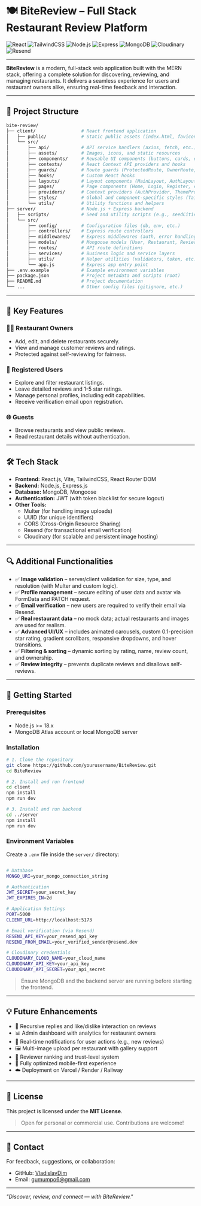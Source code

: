 # 🍽️ BiteReview – Full Stack Restaurant Review Platform

![React](https://img.shields.io/badge/Frontend-React-blue)
![TailwindCSS](https://img.shields.io/badge/Styling-TailwindCSS-38bdf8?logo=tailwindcss&logoColor=white)
![Node.js](https://img.shields.io/badge/Backend-Node.js-green)
![Express](https://img.shields.io/badge/API-Express-lightgrey)
![MongoDB](https://img.shields.io/badge/Database-MongoDB-brightgreen)
![Cloudinary](https://img.shields.io/badge/Image%20Hosting-Cloudinary-blueviolet)
![Resend](https://img.shields.io/badge/Email%20Verification-Resend-ff69b4)

---

**BiteReview** is a modern, full-stack web application built with the MERN stack, offering a complete solution for discovering, reviewing, and managing restaurants. It delivers a seamless experience for users and restaurant owners alike, ensuring real-time feedback and interaction.

---

## 📁 Project Structure

```bash
bite-review/
├── client/                 # React frontend application
│   ├── public/             # Static public assets (index.html, favicon, etc.)
│   └── src/
│       ├── api/            # API service handlers (axios, fetch, etc.)
│       ├── assets/         # Images, icons, and static resources
│       ├── components/     # Reusable UI components (buttons, cards, etc.)
│       ├── contexts/       # React Context API providers and hooks
│       ├── guards/         # Route guards (ProtectedRoute, OwnerRoute, etc.)
│       ├── hooks/          # Custom React hooks
│       ├── layouts/        # Layout components (MainLayout, AuthLayout, etc.)
│       ├── pages/          # Page components (Home, Login, Register, etc.)
│       ├── providers/      # Context providers (AuthProvider, ThemeProvider, etc.)
│       ├── styles/         # Global and component-specific styles (Tailwind, CSS)
│       └── utils/          # Utility functions and helpers
├── server/                 # Node.js + Express backend
│   ├── scripts/            # Seed and utility scripts (e.g., seedCities.js)
│   └── src/
│       ├── config/         # Configuration files (db, env, etc.)
│       ├── controllers/    # Express route controllers
│       ├── middlewares/    # Express middlewares (auth, error handling, etc.)
│       ├── models/         # Mongoose models (User, Restaurant, Review, etc.)
│       ├── routes/         # API route definitions
│       ├── services/       # Business logic and service layers
│       ├── utils/          # Helper utilities (validators, token, etc.)
│       └── app.js          # Express app entry point
├── .env.example            # Example environment variables
├── package.json            # Project metadata and scripts (root)
├── README.md               # Project documentation
└── ...                     # Other config files (gitignore, etc.)
```

---

## 🧐 Key Features

### 👨‍🍳 Restaurant Owners
- Add, edit, and delete restaurants securely.
- View and manage customer reviews and ratings.
- Protected against self-reviewing for fairness.

### 👤 Registered Users
- Explore and filter restaurant listings.
- Leave detailed reviews and 1-5 star ratings.
- Manage personal profiles, including edit capabilities.
- Receive verification email upon registration.

### 🌐 Guests
- Browse restaurants and view public reviews.
- Read restaurant details without authentication.

---

## 🛠️ Tech Stack

- **Frontend:** React.js, Vite, TailwindCSS, React Router DOM
- **Backend:** Node.js, Express.js
- **Database:** MongoDB, Mongoose
- **Authentication:** JWT (with token blacklist for secure logout)
- **Other Tools:**
  - Multer (for handling image uploads)
  - UUID (for unique identifiers)
  - CORS (Cross-Origin Resource Sharing)
  - Resend (for transactional email verification)
  - Cloudinary (for scalable and persistent image hosting)
    
---

## 🔍 Additional Functionalities

- ✅ **Image validation** – server/client validation for size, type, and resolution (with Multer and custom logic).
- ✅ **Profile management** – secure editing of user data and avatar via FormData and PATCH request.
- ✅ **Email verification** – new users are required to verify their email via Resend.
- ✅ **Real restaurant data** – no mock data; actual restaurants and images are used for realism.
- ✅ **Advanced UI/UX** – includes animated carousels, custom 0.1-precision star rating, gradient scrollbars, responsive dropdowns, and hover transitions.
- ✅ **Filtering & sorting** – dynamic sorting by rating, name, review count, and ownership.
- ✅ **Review integrity** – prevents duplicate reviews and disallows self-reviews.

--- 

## 🚀 Getting Started

### Prerequisites
- Node.js >= 18.x
- MongoDB Atlas account or local MongoDB server

### Installation

```bash
# 1. Clone the repository
git clone https://github.com/yourusername/BiteReview.git
cd BiteReview

# 2. Install and run frontend
cd client
npm install
npm run dev

# 3. Install and run backend
cd ../server
npm install
npm run dev
```

### Environment Variables
Create a `.env` file inside the `server/` directory:
```bash

# Database
MONGO_URI=your_mongo_connection_string

# Authentication
JWT_SECRET=your_secret_key
JWT_EXPIRES_IN=2d

# Application Settings
PORT=5000
CLIENT_URL=http://localhost:5173

# Email verification (via Resend)
RESEND_API_KEY=your_resend_api_key
RESEND_FROM_EMAIL=your_verified_sender@resend.dev

# Cloudinary credentials
CLOUDINARY_CLOUD_NAME=your_cloud_name
CLOUDINARY_API_KEY=your_api_key
CLOUDINARY_API_SECRET=your_api_secret

```

> Ensure MongoDB and the backend server are running before starting the frontend.

---

## 💡 Future Enhancements

- 🔄 Recursive replies and like/dislike interaction on reviews
- 📊 Admin dashboard with analytics for restaurant owners
- 🔔 Real-time notifications for user actions (e.g., new reviews)
- 🖼️ Multi-image upload per restaurant with gallery support
- 🏅 Reviewer ranking and trust-level system
- 📱 Fully optimized mobile-first experience
- ☁️ Deployment on Vercel / Render / Railway

---

## 📄 License

This project is licensed under the **MIT License**.

> Open for personal or commercial use. Contributions are welcome!

---

## 📙 Contact

For feedback, suggestions, or collaboration:

- GitHub: [VladislavDim](https://github.com/VladislavDim)
- Email: gumumpo6@gmail.com

---

_"Discover, review, and connect — with BiteReview."_
